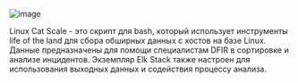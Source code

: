 ![image](https://github.com/8u66le/DFIR/assets/134439768/e764881d-d3b6-4af5-a6f9-6d249f00fa5c)


Linux Cat Scale - это скрипт для bash, который использует инструменты life of the land для сбора обширных данных с хостов на базе Linux. Данные предназначены для помощи специалистам DFIR в сортировке и анализе инцидентов. Экземпляр Elk Stack также настроен для использования выходных данных и содействия процессу анализа.
